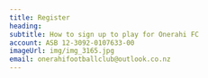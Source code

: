 ```yaml
---
title: Register
heading: 
subtitle: How to sign up to play for Onerahi FC
account: ASB 12-3092-0107633-00
imageUrl: img/img_3165.jpg
email: onerahifootballclub@outlook.co.nz
---
```

